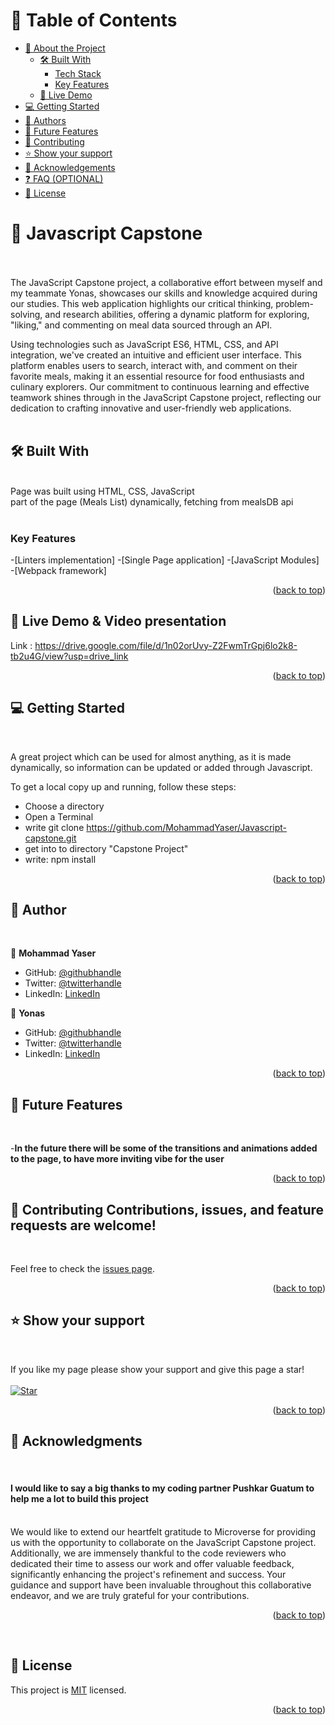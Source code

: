<a name="readme-top"></a>

# 📗 Table of Contents

- [📖 About the Project](#about-project)
  - [🛠 Built With](#built-with)
    - [Tech Stack](#tech-stack)
    - [Key Features](#key-features)
  - [🚀 Live Demo](#live-demo)
- [💻 Getting Started](#getting-started)
- [👥 Authors](#authors)
- [🔭 Future Features](#future-features)
- [🤝 Contributing](#contributing)
- [⭐️ Show your support](#support)
- [🙏 Acknowledgements](#acknowledgements)
- [❓ FAQ (OPTIONAL)](#faq)
- [📝 License](#license)


# 📖 Javascript Capstone <a name="about-project"></a>
<br>
<br>
The JavaScript Capstone project, a collaborative effort between myself and my teammate Yonas, showcases our skills and knowledge acquired during our studies. This web application highlights our critical thinking, problem-solving, and research abilities, offering a dynamic platform for exploring, "liking," and commenting on meal data sourced through an API.

Using technologies such as JavaScript ES6, HTML, CSS, and API integration, we've created an intuitive and efficient user interface. This platform enables users to search, interact with, and comment on their favorite meals, making it an essential resource for food enthusiasts and culinary explorers. Our commitment to continuous learning and effective teamwork shines through in the JavaScript Capstone project, reflecting our dedication to crafting innovative and user-friendly web applications.
<br>
<br>

## 🛠 Built With <a name="built-with"></a>
<br>


  <summary>Page was built using HTML, CSS, JavaScript<br>
  part of the page (Meals List) dynamically, fetching from mealsDB api</summary>

<br>

### Key Features <a name="key-features"></a>
-[Linters implementation]
-[Single Page application]
-[JavaScript Modules]
-[Webpack framework]
<br>

<p align="right">(<a href="#readme-top">back to top</a>)</p>



## 🚀 Live Demo & Video presentation <a name="live-demo"></a> <a name='video'></a>

Link : https://drive.google.com/file/d/1n02orUvy-Z2FwmTrGpj6lo2k8-tb2u4G/view?usp=drive_link
<br>
<p align="right">(<a href="#readme-top">back to top</a>)</p>


## 💻 Getting Started <a name="getting-started"></a>
<br>

A great project which can be used for almost anything, as it is made dynamically, so information can be updated or added through Javascript.

To get a local copy up and running, follow these steps:
<br>
- Choose a directory
- Open a Terminal
- write git clone https://github.com/MohammadYaser/Javascript-capstone.git
- get into to directory "Capstone Project"
- write: npm install

<p align="right">(<a href="#readme-top">back to top</a>)</p>


## 👥 Author <a name="authors"></a>
<br>


👤 **Mohammad Yaser**

- GitHub: [@githubhandle](https://github.com/MohammadYaser)
- Twitter: [@twitterhandle](https://twitter.com/Yaser_Safi19)
- LinkedIn: [LinkedIn](https://www.linkedin.com/in/mohammad-yaser-safi-a12083270)

👤 **Yonas**

- GitHub: [@githubhandle](https://github.com/Yonasle)
- Twitter: [@twitterhandle](https://twitter.com/Yonasls)
- LinkedIn: [LinkedIn](https://www.linkedin.com/in/yonas-lemma-b8848823a/)



<p align="right">(<a href="#readme-top">back to top</a>)</p>



## 🔭 Future Features <a name="future-features"></a>
<br>

-**In the future there will be some of the transitions and animations added to the page, to have more inviting vibe for the user**


<p align="right">(<a href="#readme-top">back to top</a>)</p>


## 🤝 Contributing <a name="contributing"></a>Contributions, issues, and feature requests are welcome!
<br>

Feel free to check the [issues page](https://github.com/MohammadYaser/Javascript-capstone/issues).

<p align="right">(<a href="#readme-top">back to top</a>)</p>



## ⭐️ Show your support <a name="support"></a>
<br>

If you like my page please show your support and give this page a star!
<br>
<br>
[![Star](https://img.shields.io/github/stars/MohammadYaser/Javascript-capstone?style=social)](https://github.com/MohammadYaser/Javascript-capstone)



<p align="right">(<a href="#readme-top">back to top</a>)</p>


## 🙏 Acknowledgments <a name="acknowledgements"></a>
<br>

#### **I would like to say a big thanks to my coding partner Pushkar Guatum to help me a lot to build this project** ####

<br>
We would like to extend our heartfelt gratitude to Microverse for providing us with the opportunity to collaborate on the JavaScript Capstone project. Additionally, we are immensely thankful to the code reviewers who dedicated their time to assess our work and offer valuable feedback, significantly enhancing the project's refinement and success. Your guidance and support have been invaluable throughout this collaborative endeavor, and we are truly grateful for your contributions.

<p align="right">(<a href="#readme-top">back to top</a>)</p>
<br>

## 📝 License <a name="license"></a>

This project is [MIT](./LICENSE) licensed.

<p align="right">(<a href="#readme-top">back to top</a>)</p>